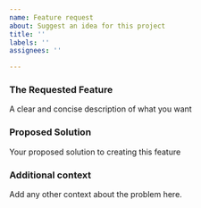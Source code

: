 ```yaml
---
name: Feature request
about: Suggest an idea for this project
title: ''
labels: ''
assignees: ''

---
```


### The Requested Feature

A clear and concise description of what you want

### Proposed Solution

Your proposed solution to creating this feature

### Additional context

Add any other context about the problem here.
